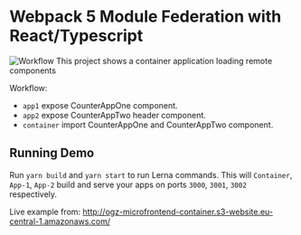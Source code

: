 # Webpack 5 Module Federation with React/Typescript

![Workflow](https://github.com/dwyl/repo-badges/blob/master/svg/build-passing.svg)
This project shows a container application loading remote components

Workflow:

- `app1` expose CounterAppOne component.
- `app2` expose CounterAppTwo header component.
- `container` import CounterAppOne and CounterAppTwo component.

## Running Demo

Run `yarn build` and `yarn start` to run Lerna commands. This will `Container`, `App-1`, `App-2` build and serve your apps on ports `3000`, `3001`, `3002` respectively.

Live example from: http://ogz-microfrontend-container.s3-website.eu-central-1.amazonaws.com/
